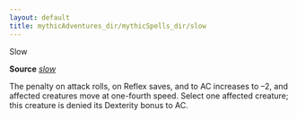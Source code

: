 ```yaml
---
layout: default
title: mythicAdventures_dir/mythicSpells_dir/slow
---
```

Slow

**Source** [_slow_](../spells_dir/slow#_slow)

The penalty on attack rolls, on Reflex saves, and to AC increases to –2, and affected creatures move at one-fourth speed. Select one affected creature; this creature is denied its Dexterity bonus to AC.

